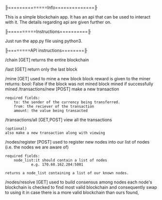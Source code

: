 ﻿╟==============Info==============╟

This is a simple blockchain app. It has an api that can be used to interact with it.
The details regarding api are given further on.

╟==========Instructions==========╟

Just run the app.py file using python3.

╟========API instructions========╟

/chain [GET]
	returns the entire blockchain

/last  [GET]
	return only the last block

/mine  [GET]
	used to mine a new block
	block reward is given to the miner
	returns:
		bool: False if the block was not mined
		block mined if successfully mined
/transactions/new [POST]
	make a new transaction
	
	required fields:
		to: the sender of the currency being transferred.
		from: the reciever of the transaction
		amount: the value being transacted

/transactions/all [GET,POST]
	view all the transactions
	
	(optional)
	also make a new transaction along with viewing

/nodes/register [POST]
	used to register new nodes into our list of nodes (i.e. the nodes we are aware of)

	required fields:
		node_list:it should contain a list of nodes
				e.g. 170.60.162.204:5001
	
	returns a node_list containing a list of our known nodes.

/nodes/resolve [GET]
	used to build consensus among nodes
	each node's blockchain is checked to find most valid blockchain and consequently swap to using it in case there is a more valid blockchain than ours found,
	
